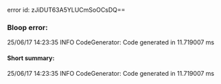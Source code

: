 error id: zJiDUT63A5YLUCmSoOCsDQ==
### Bloop error:

25/06/17 14:23:35 INFO CodeGenerator: Code generated in 11.719007 ms
#### Short summary: 

25/06/17 14:23:35 INFO CodeGenerator: Code generated in 11.719007 ms